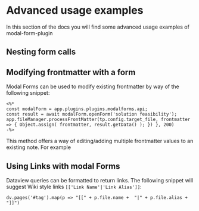 # Advanced usage examples

In this section of the docs you will find some advanced usage examples of modal-form-plugin

## Nesting form calls

## Modifying frontmatter with a form
Modal Forms can be used to modify existing frontmatter by way of the following snippet: 

```
<%*
const modalForm = app.plugins.plugins.modalforms.api; 
const result = await modalForm.openForm('solution feasibility');
app.fileManager.processFrontMatter(tp.config.target_file, frontmatter => { Object.assign( frontmatter, result.getData() ); }) }, 200) 
-%>
```

This method offers a way of editing/adding multiple frontmatter values to an existing note. For example


## Using Links with modal Forms
Dataview queries can be formatted to return links. The following snippet will suggest Wiki style links `[['Link Name'|'Link Alias']]`:
```
dv.pages('#tag').map(p => "[[" + p.file.name +  "|" + p.file.alias + "]]")
```
